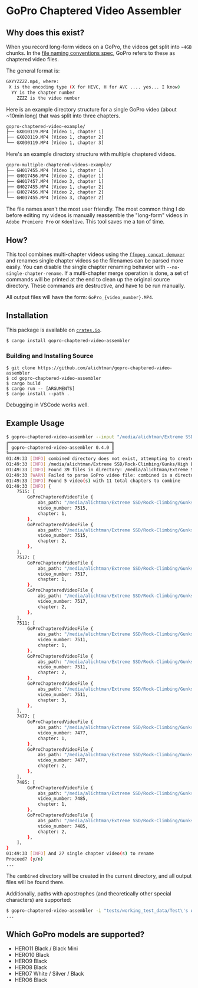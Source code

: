 # GoPro Chaptered Video Assembler

## Why does this exist?

When you record long-form videos on a GoPro, the videos get split into `~4GB` chunks. In the [file naming conventions spec](https://community.gopro.com/s/article/GoPro-Camera-File-Naming-Convention?language=en_US), GoPro refers to these as chaptered video files.

The general format is:

```bash
GXYYZZZZ.mp4, where:
 X is the encoding type (X for HEVC, H for AVC .... yes... I know)
  YY is the chapter number
    ZZZZ is the video number
```

Here is an example directory structure for a single GoPro video (about ~10min long) that was split into three chapters.

```bash
gopro-chaptered-video-example/
├── GX010119.MP4 [Video 1, chapter 1]
├── GX020119.MP4 [Video 1, chapter 2]
└── GX030119.MP4 [Video 1, chapter 3]
```

Here's an example directory structure with multiple chaptered videos.

```bash
gopro-multiple-chaptered-videos-example/
├── GH017455.MP4 [Video 1, chapter 1]
├── GH017456.MP4 [Video 2, chapter 1]
├── GH017457.MP4 [Video 3, chapter 1]
├── GH027455.MP4 [Video 1, chapter 2]
├── GH027456.MP4 [Video 2, chapter 2]
└── GH037455.MP4 [Video 3, chapter 2]
```

The file names aren't the most user friendly. The most common thing I do before editing my videos is manually reassemble the "long-form" videos in `Adobe Premiere Pro` or `Kdenlive`. This tool saves me a ton of time.

## How?

This tool combines multi-chapter videos using the [`ffmpeg concat demuxer`](https://stackoverflow.com/a/11175851) and renames single chapter videos so the filenames can be parsed more easily. You can disable the single chapter renaming behavior with `--no-single-chapter-rename`. If a multi-chapter merge operation is done, a set of commands will be printed at the end to clean up the original source directory. These commands are destructive, and have to be run manually.

All output files will have the form: `GoPro_{video_number}.MP4`.

## Installation

This package is available on [`crates.io`](https://crates.io/crates/gopro-chaptered-video-assembler). 

```bash
$ cargo install gopro-chaptered-video-assembler
```

### Building and Installing Source

```
$ git clone https://github.com/alichtman/gopro-chaptered-video-assembler
$ cd gopro-chaptered-video-assembler
$ cargo build
$ cargo run -- [ARGUMENTS]
$ cargo install --path .
```

Debugging in VSCode works well.

## Example Usage

```bash
$ gopro-chaptered-video-assembler --input "/media/alichtman/Extreme SSD/Rock-Climbing/Gunks/High Exposure/" --output combined
╔═══════════════════════════════════════╗
║ gopro-chaptered-video-assembler 0.4.0 ║
╚═══════════════════════════════════════╝
01:49:33 [INFO] combined directory does not exist, attempting to create it now...
01:49:33 [INFO] /media/alichtman/Extreme SSD/Rock-Climbing/Gunks/High Exposure/combined directory exists, using it...
01:49:33 [INFO] Found 39 files in directory: /media/alichtman/Extreme SSD/Rock-Climbing/Gunks/High Exposure
01:49:33 [WARN] Failed to parse GoPro video file: combined is a directory
01:49:33 [INFO] Found 5 video(s) with 11 total chapters to combine
01:49:33 [INFO] {
    7515: [
        GoProChapteredVideoFile {
            abs_path: "/media/alichtman/Extreme SSD/Rock-Climbing/Gunks/High Exposure/GH017515.MP4",
            video_number: 7515,
            chapter: 1,
        },
        GoProChapteredVideoFile {
            abs_path: "/media/alichtman/Extreme SSD/Rock-Climbing/Gunks/High Exposure/GH027515.MP4",
            video_number: 7515,
            chapter: 2,
        },
    ],
    7517: [
        GoProChapteredVideoFile {
            abs_path: "/media/alichtman/Extreme SSD/Rock-Climbing/Gunks/High Exposure/GH017517.MP4",
            video_number: 7517,
            chapter: 1,
        },
        GoProChapteredVideoFile {
            abs_path: "/media/alichtman/Extreme SSD/Rock-Climbing/Gunks/High Exposure/GH027517.MP4",
            video_number: 7517,
            chapter: 2,
        },
    ],
    7511: [
        GoProChapteredVideoFile {
            abs_path: "/media/alichtman/Extreme SSD/Rock-Climbing/Gunks/High Exposure/GH017511.MP4",
            video_number: 7511,
            chapter: 1,
        },
        GoProChapteredVideoFile {
            abs_path: "/media/alichtman/Extreme SSD/Rock-Climbing/Gunks/High Exposure/GH027511.MP4",
            video_number: 7511,
            chapter: 2,
        },
        GoProChapteredVideoFile {
            abs_path: "/media/alichtman/Extreme SSD/Rock-Climbing/Gunks/High Exposure/GH037511.MP4",
            video_number: 7511,
            chapter: 3,
        },
    ],
    7477: [
        GoProChapteredVideoFile {
            abs_path: "/media/alichtman/Extreme SSD/Rock-Climbing/Gunks/High Exposure/GH017477.MP4",
            video_number: 7477,
            chapter: 1,
        },
        GoProChapteredVideoFile {
            abs_path: "/media/alichtman/Extreme SSD/Rock-Climbing/Gunks/High Exposure/GH027477.MP4",
            video_number: 7477,
            chapter: 2,
        },
    ],
    7485: [
        GoProChapteredVideoFile {
            abs_path: "/media/alichtman/Extreme SSD/Rock-Climbing/Gunks/High Exposure/GH017485.MP4",
            video_number: 7485,
            chapter: 1,
        },
        GoProChapteredVideoFile {
            abs_path: "/media/alichtman/Extreme SSD/Rock-Climbing/Gunks/High Exposure/GH027485.MP4",
            video_number: 7485,
            chapter: 2,
        },
    ],
}
01:49:33 [INFO] And 27 single chapter video(s) to rename
Proceed? (y/n)
...
```

The `combined` directory will be created in the current directory, and all output files will be found there.

Additionally, paths with apostrophes (and theoretically other special characters) are supported:

```bash
$ gopro-chaptered-video-assembler -i "tests/working_test_data/Test\'s Apostrophe"  -o tests/output
...
```

## Which GoPro models are supported?

- HERO11 Black / Black Mini
- HERO10 Black
- HERO9 Black
- HERO8 Black
- HERO7 White / Silver / Black
- HERO6 Black
